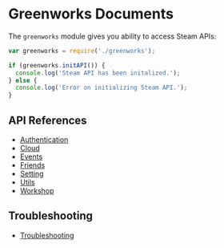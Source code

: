 # Greenworks Documents

The `greenworks` module gives you ability to access Steam APIs:

```js
var greenworks = require('./greenworks');

if (greenworks.initAPI()) {
  console.log('Steam API has been initalized.');
} else {
  console.log('Error on initializing Steam API.');
}
```

## API References

* [Authentication](authentication.md)
* [Cloud](cloud.md)
* [Events](events.md)
* [Friends](friends.md)
* [Setting](setting.md)
* [Utils](utils.md)
* [Workshop](workshop.md)

## Troubleshooting

* [Troubleshooting](troubleshooting.md)
